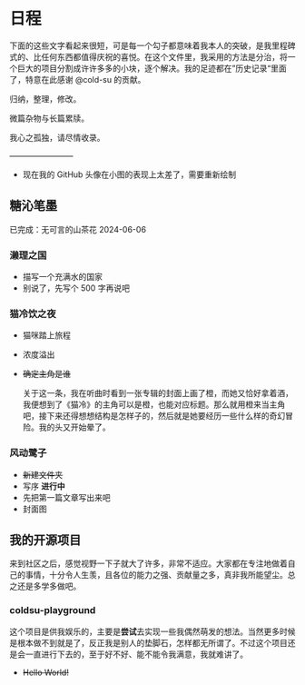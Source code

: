 # 日程

下面的这些文字看起来很短，可是每一个勾子都意味着我本人的突破，是我里程碑式的、比任何东西都值得庆祝的喜悦。在这个文件里，我采用的方法是分治，将一个巨大的项目分割成许许多多的小块，逐个解决。我的足迹都在”历史记录“里面了，特意在此感谢 @cold-su 的贡献。

归纳，整理，修改。

微篇杂物与长篇累牍。

我心之孤独，请尽情收录。

————————

- 现在我的 GitHub 头像在小图的表现上太差了，需要重新绘制

## 糖沁笔墨

已完成：无可言的山茶花 2024-06-06

### 濑理之国

- 描写一个充满水的国家
- 别说了，先写个 500 字再说吧

### 猫冷饮之夜

- 猫咪踏上旅程
- 浓度溢出
- ~~确定主角是谁~~

	关于这一条，我在听曲时看到一张专辑的封面上画了橙，而她又恰好拿着酒，我便想到了《猫冷》的主角可以是橙，也能对应标题。那么就用橙来当主角吧，接下来还得想想结构是怎样子的，然后就是她要经历一些什么样的奇幻冒险。我的头又开始晕了。

### 风动鹭子

- ~~新建文件夹~~
- 写序 **进行中**
- 先把第一篇文章写出来吧
- 封面图

## 我的开源项目

来到社区之后，感觉视野一下子就大了许多，非常不适应。大家都在专注地做着自己的事情，十分令人生羡，且各位的能力之强、贡献量之多，真非我所能望尘。总之还是多学多做吧。

### coldsu-playground

这个项目是供我娱乐的，主要是**尝试**去实现一些我偶然萌发的想法。当然更多时候是根本做不到就是了，反正我是别人的垫脚石，怎样都无所谓了。不过这个项目还是会一直进行下去的，至于好不好、能不能令我满意，我就难讲了。

- ~~Hello World!~~